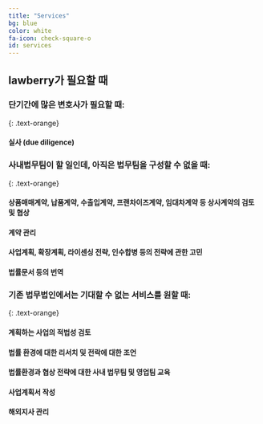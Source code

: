 ```yaml
---
title: "Services"
bg: blue
color: white
fa-icon: check-square-o
id: services
---
```


## **lawberry가 필요할 때**

### **단기간에 많은 변호사가 필요할 때:**
{: .text-orange}

#### 실사 (due diligence)

### **사내법무팀이 할 일인데, 아직은 법무팀을 구성할 수 없을 때:**
{: .text-orange}

#### 상품매매계약, 납품계약, 수출입계약, 프랜차이즈계약, 임대차계약 등 상사계약의 검토 및 협상

#### 계약 관리

#### 사업계획, 확장계획, 라이센싱 전략, 인수합병 등의 전략에 관한 고민

#### 법률문서 등의 번역

### **기존 법무법인에서는 기대할 수 없는 서비스를 원할 때:**
{: .text-orange}

#### 계획하는 사업의 적법성 검토

#### 법률 환경에 대한 리서치 및 전락에 대한 조언

#### 법률환경과 협상 전략에 대한 사내 법무팀 및 영업팀 교육

#### 사업계획서 작성

#### 해외지사 관리
